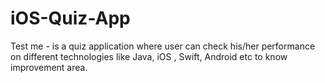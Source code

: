 # iOS-Quiz-App
Test me - is a quiz application where user can check his/her performance on different technologies like Java, iOS , Swift, Android etc to know improvement area. 
